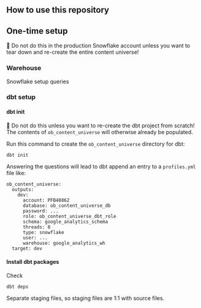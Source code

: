 ## How to use this repository

## One-time setup
🚨 Do not do this in the production Snowflake account unless you want to tear down and re-create the entire content universe!

### Warehouse
Snowflake setup queries

### dbt setup

#### dbt init

🚨 Do not do this unless you want to re-create the dbt project from scratch! 
The contents of `ob_content_universe` will otherwise already be populated.

Run this command to create the `ob_content_universe` directory for dbt:
```
dbt init
```
Answering the questions will lead to dbt append an entry to a `profiles.yml` file like:
```
ob_content_universe:
  outputs:
    dev:
      account: PFB48862
      database: ob_content_universe_db
      password: ...
      role: ob_content_universe_dbt_role
      schema: google_analytics_schema
      threads: 8
      type: snowflake
      user: ...
      warehouse: google_analytics_wh
  target: dev
```

#### Install dbt packages
Check 
```
dbt deps
```

Separate staging files, so staging files are 1:1 with source files.